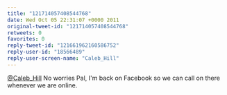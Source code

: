 ```yaml
---
title: "121714057408544768"
date: Wed Oct 05 22:31:07 +0000 2011
original-tweet-id: "121714057408544768"
retweets: 0
favorites: 0
reply-tweet-id: "121661962160586752"
reply-user-id: "18566489"
reply-user-screen-name: "Caleb_Hill"
---
```

<a href="https://twitter.com/Caleb_Hill">@Caleb_Hill</a> No worries Pal, I'm back on Facebook so we can call on there whenever we are online.
